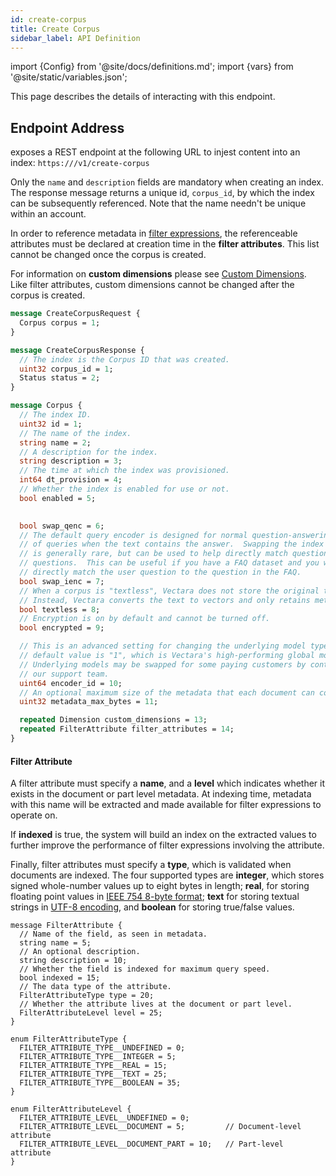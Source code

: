 ```yaml
---
id: create-corpus
title: Create Corpus
sidebar_label: API Definition
---
```


import {Config} from '@site/docs/definitions.md';
import {vars} from '@site/static/variables.json';

This page describes the details of interacting with this endpoint.

## Endpoint Address

<Config v="names.product"/> exposes a REST endpoint at the following URL
to injest content into an index:
<code>https://<Config v="domains.rest.admin"/>/v1/create-corpus</code>

Only the `name` and `description` fields are mandatory when creating an index.
The response message returns a unique id, `corpus_id`, by which the index can
be subsequently referenced. Note that the name needn't be unique within an
account.

In order to reference metadata in [filter expressions](/docs/common-use-cases/filtering-by-metadata/filter-overview), the
referenceable attributes must be declared at creation time in the **filter
attributes**. This list cannot be changed once the corpus is created.

For information on **custom dimensions** please see
[Custom Dimensions](/docs/common-use-cases/semantic-search/custom_dimensions.md).
Like filter attributes, custom dimensions cannot be changed after the corpus is created.

```protobuf
message CreateCorpusRequest {
  Corpus corpus = 1;
}

message CreateCorpusResponse {
  // The index is the Corpus ID that was created.
  uint32 corpus_id = 1;
  Status status = 2;
}

message Corpus {
  // The index ID.
  uint32 id = 1;
  // The name of the index.
  string name = 2;
  // A description for the index.
  string description = 3;
  // The time at which the index was provisioned.
  int64 dt_provision = 4;
  // Whether the index is enabled for use or not.
  bool enabled = 5;

  
  bool swap_qenc = 6;
  // The default query encoder is designed for normal question-answering types
  // of queries when the text contains the answer.  Swapping the index encoder
  // is generally rare, but can be used to help directly match questions to
  // questions.  This can be useful if you have a FAQ dataset and you want to
  // directly match the user question to the question in the FAQ.
  bool swap_ienc = 7;
  // When a corpus is "textless", Vectara does not store the original text.
  // Instead, Vectara converts the text to vectors and only retains metadata.
  bool textless = 8;
  // Encryption is on by default and cannot be turned off.
  bool encrypted = 9;

  // This is an advanced setting for changing the underlying model type.  The
  // default value is "1", which is Vectara's high-performing global model.
  // Underlying models may be swapped for some paying customers by contacting
  // our support team.
  uint64 encoder_id = 10;
  // An optional maximum size of the metadata that each document can contain.
  uint32 metadata_max_bytes = 11;

  repeated Dimension custom_dimensions = 13;
  repeated FilterAttribute filter_attributes = 14;
}
```

#### Filter Attribute

A filter attribute must specify a **name**, and a **level** which indicates
whether it exists in the document or part level metadata. At indexing time,
metadata with this name will be extracted and made available for filter
expressions to operate on.

If **indexed** is true, the system will build an index on the extracted values
to further improve the performance of filter expressions involving the
attribute.

Finally, filter attributes must specify a **type**, which is validated when
documents are indexed. The four supported types are **integer**, which stores
signed whole-number values up to eight bytes in length; **real**, for storing
floating point values in [IEEE 754 8-byte format][1]; **text** for storing
textual strings in [UTF-8 encoding][2], and **boolean** for storing true/false
values.

[1]: https://en.wikipedia.org/wiki/Double-precision_floating-point_format
[2]: https://en.wikipedia.org/wiki/UTF-8


```
message FilterAttribute {
  // Name of the field, as seen in metadata.
  string name = 5;
  // An optional description.
  string description = 10;
  // Whether the field is indexed for maximum query speed.
  bool indexed = 15;
  // The data type of the attribute.
  FilterAttributeType type = 20;
  // Whether the attribute lives at the document or part level.
  FilterAttributeLevel level = 25;
}

enum FilterAttributeType {
  FILTER_ATTRIBUTE_TYPE__UNDEFINED = 0;
  FILTER_ATTRIBUTE_TYPE__INTEGER = 5;
  FILTER_ATTRIBUTE_TYPE__REAL = 15;
  FILTER_ATTRIBUTE_TYPE__TEXT = 25;
  FILTER_ATTRIBUTE_TYPE__BOOLEAN = 35;
}

enum FilterAttributeLevel {
  FILTER_ATTRIBUTE_LEVEL__UNDEFINED = 0;
  FILTER_ATTRIBUTE_LEVEL__DOCUMENT = 5;         // Document-level attribute
  FILTER_ATTRIBUTE_LEVEL__DOCUMENT_PART = 10;   // Part-level attribute
}
```
